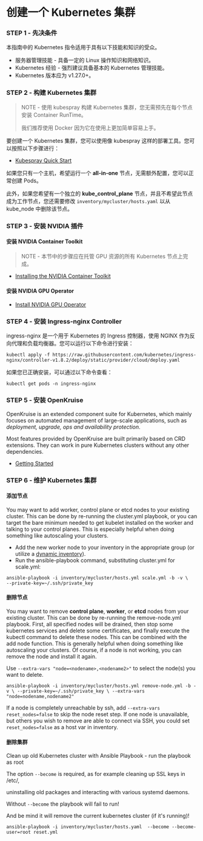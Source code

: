 # 创建一个 Kubernetes 集群

### STEP 1 - 先决条件 <a href="#q7ans" id="q7ans"></a>

本指南中的 Kubernetes 指令适用于具有以下技能和知识的受众。

* 服务器管理技能 - 具备一定的 Linux 操作知识和网络知识。
* Kubernetes 经验 - 强烈建议具备基本的 Kubernetes 管理技能。
* Kubernetes 版本应为 v1.27.0+。

### STEP 2 - 构建 Kubernetes 集群 <a href="#kfddd" id="kfddd"></a>

> NOTE - 使用 kubespray 构建 Kubernetes 集群，您无需预先在每个节点安装 Container RunTime。
>
> 我们推荐使用 Docker 因为它在使用上更加简单容易上手。

要创建一个 Kubernetes 集群，您可以使用像 kubespray 这样的部署工具。您可以按照以下步骤进行：

* [Kubespray Quick Start](https://github.com/kubernetes-sigs/kubespray)

如果您只有一个主机，希望运行一个 **all-in-one** 节点，无需额外配置，您可以正常创建 Pods。&#x20;

此外，如果您希望有一个独立的 **kube\_control\_plane** 节点，并且不希望此节点成为工作节点，您还需要修改 `inventory/mycluster/hosts.yaml` 以从 kube\_node 中删除该节点。

### STEP 3 - 安装 NVIDIA 插件 <a href="#qfp0u" id="qfp0u"></a>

#### 安装 NVIDIA Container Toolkit <a href="#rxq4w" id="rxq4w"></a>

> NOTE - 本节中的步骤应在托管 GPU 资源的所有 Kubernetes 节点上完成。

* [Installing the NVIDIA Container Toolkit](https://docs.nvidia.com/datacenter/cloud-native/container-toolkit/latest/install-guide.html#nvidia-drivers)

#### 安装 NVIDIA GPU Operator <a href="#ihbbj" id="ihbbj"></a>

* [Install NVIDIA GPU Operator](https://docs.nvidia.com/datacenter/cloud-native/container-toolkit/latest/install-guide.html)

### STEP 4 - 安装 Ingress-nginx Controller <a href="#hclpq" id="hclpq"></a>

ingress-nginx 是一个用于 Kubernetes 的 Ingress 控制器，使用 NGINX 作为反向代理和负载均衡器。您可以运行以下命令进行安装：

```
kubectl apply -f https://raw.githubusercontent.com/kubernetes/ingress-nginx/controller-v1.8.2/deploy/static/provider/cloud/deploy.yaml
```

如果您已正确安装，可以通过以下命令查看：

```
kubectl get pods -n ingress-nginx
```

### STEP 5 - 安装 OpenKruise <a href="#uk1d4" id="uk1d4"></a>

OpenKruise is an extended component suite for Kubernetes, which mainly focuses on automated management of large-scale applications, such as _deployment, upgrade, ops and availability protection_.

Most features provided by OpenKruise are built primarily based on CRD extensions. They can work in pure Kubernetes clusters without any other dependencies.

* [Getting Started](https://openkruise.io/docs/installation/)

### STEP 6 - 维护 Kubernetes 集群 <a href="#mv9os" id="mv9os"></a>

#### 添加节点 <a href="#p9kjr" id="p9kjr"></a>

You may want to add worker, control plane or etcd nodes to your existing cluster. This can be done by re-running the cluster.yml playbook, or you can target the bare minimum needed to get kubelet installed on the worker and talking to your control planes. This is especially helpful when doing something like autoscaling your clusters.

* Add the new worker node to your inventory in the appropriate group (or utilize a [dynamic inventory](https://docs.ansible.com/ansible/latest/user\_guide/intro\_inventory.html)).
* Run the ansible-playbook command, substituting cluster.yml for scale.yml:

```
ansible-playbook -i inventory/mycluster/hosts.yml scale.yml -b -v \   --private-key=~/.ssh/private_key
```

#### 删除节点 <a href="#e2lpp" id="e2lpp"></a>

You may want to remove **control plane**, **worker**, or **etcd** nodes from your existing cluster. This can be done by re-running the remove-node.yml playbook. First, all specified nodes will be drained, then stop some kubernetes services and delete some certificates, and finally execute the kubectl command to delete these nodes. This can be combined with the add node function. This is generally helpful when doing something like autoscaling your clusters. Of course, if a node is not working, you can remove the node and install it again.

Use `--extra-vars "node=<nodename>,<nodename2>"` to select the node(s) you want to delete.

```
ansible-playbook -i inventory/mycluster/hosts.yml remove-node.yml -b -v \ --private-key=~/.ssh/private_key \ --extra-vars "node=nodename,nodename2"
```

If a node is completely unreachable by ssh, add `--extra-vars reset_nodes=false` to skip the node reset step. If one node is unavailable, but others you wish to remove are able to connect via SSH, you could set `reset_nodes=false` as a host var in inventory.

#### 删除集群 <a href="#amtil" id="amtil"></a>

Clean up old Kubernetes cluster with Ansible Playbook - run the playbook as root

The option `--become` is required, as for example cleaning up SSL keys in /etc/,

uninstalling old packages and interacting with various systemd daemons.

Without `--become` the playbook will fail to run!

And be mind it will remove the current kubernetes cluster (if it's running)!

```
ansible-playbook -i inventory/mycluster/hosts.yaml  --become --become-user=root reset.yml
```
